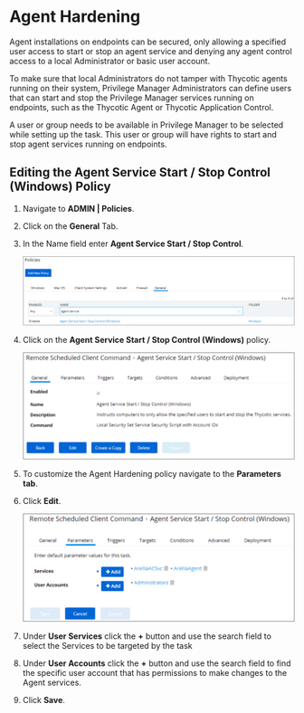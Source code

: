 [title]: # (Agent Hardening)
[tags]: # (endpoint,installation,registration)
[priority]: # (1620)
# Agent Hardening

Agent installations on endpoints can be secured, only allowing a specified user access to start or stop an agent service and denying any agent control access to a local Administrator or basic user account.

To make sure that local Administrators do not tamper with Thycotic agents running on their system, Privilege Manager Administrators can define users that can start and stop the Privilege Manager services running on endpoints, such as the Thycotic Agent or Thycotic Application Control.

A user or group needs to be available in Privilege Manager to be selected while setting up the task. This user or group will have rights to start and stop agent services running on endpoints.

## Editing the Agent Service Start / Stop Control (Windows) Policy

1. Navigate to __ADMIN | Policies__.
1. Click on the __General__ Tab.
1. In the Name field enter __Agent Service Start / Stop Control__.

   ![Search](images/agent-har/a-1.png)
1. Click on the __Agent Service Start / Stop Control (Windows)__ policy.

   ![Policy](images/agent-har/a-2.png)
1. To customize the Agent Hardening policy navigate to the __Parameters tab__.
1. Click __Edit__.

   ![Parameters](images/agent-har/a-3.png)
1. Under __User Services__ click the __+__ button and use the search field to select the Services to be targeted by the task
1. Under __User Accounts__ click the __+__ button and use the search field to find the specific user account that has permissions to make changes to the Agent services.
1. Click __Save__.
